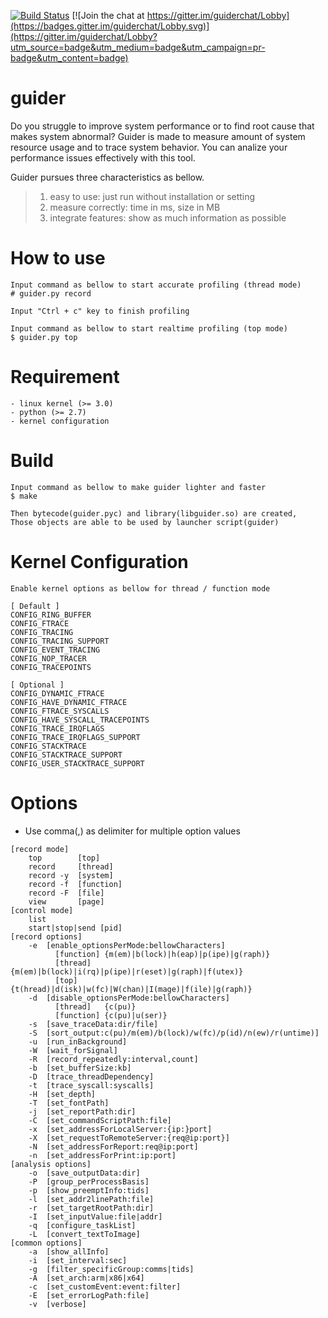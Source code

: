 [![Build Status](https://travis-ci.org/iipeace/guider.svg?branch=master)](https://travis-ci.org/iipeace/guider) 
[![Join the chat at https://gitter.im/guiderchat/Lobby](https://badges.gitter.im/guiderchat/Lobby.svg)](https://gitter.im/guiderchat/Lobby?utm_source=badge&utm_medium=badge&utm_campaign=pr-badge&utm_content=badge)

guider
=======
Do you struggle to improve system performance or to find root cause that makes system abnormal?
Guider is made to measure amount of system resource usage and to trace system behavior.
You can analize your performance issues effectively with this tool.

Guider pursues three characteristics as bellow.
>1. easy to use: just run without installation or setting
>2. measure correctly: time in ms, size in MB
>3. integrate features: show as much information as possible


How to use
=======

```
Input command as bellow to start accurate profiling (thread mode)
# guider.py record 

Input "Ctrl + c" key to finish profiling

Input command as bellow to start realtime profiling (top mode)
$ guider.py top 
```


Requirement
=======

```
- linux kernel (>= 3.0)
- python (>= 2.7)
- kernel configuration
```


Build
=======

```
Input command as bellow to make guider lighter and faster
$ make

Then bytecode(guider.pyc) and library(libguider.so) are created,
Those objects are able to be used by launcher script(guider)
```


Kernel Configuration
=======

```
Enable kernel options as bellow for thread / function mode

[ Default ]
CONFIG_RING_BUFFER
CONFIG_FTRACE
CONFIG_TRACING
CONFIG_TRACING_SUPPORT
CONFIG_EVENT_TRACING
CONFIG_NOP_TRACER
CONFIG_TRACEPOINTS

[ Optional ]
CONFIG_DYNAMIC_FTRACE
CONFIG_HAVE_DYNAMIC_FTRACE
CONFIG_FTRACE_SYSCALLS
CONFIG_HAVE_SYSCALL_TRACEPOINTS
CONFIG_TRACE_IRQFLAGS
CONFIG_TRACE_IRQFLAGS_SUPPORT
CONFIG_STACKTRACE
CONFIG_STACKTRACE_SUPPORT
CONFIG_USER_STACKTRACE_SUPPORT
```


Options
=======

* Use comma(,) as delimiter for multiple option values

```
[record mode]
    top        [top]
    record     [thread]
    record -y  [system]
    record -f  [function]
    record -F  [file]
    view       [page]
[control mode]
    list
    start|stop|send [pid]
[record options]
    -e  [enable_optionsPerMode:bellowCharacters]
          [function] {m(em)|b(lock)|h(eap)|p(ipe)|g(raph)}
          [thread]   {m(em)|b(lock)|i(rq)|p(ipe)|r(eset)|g(raph)|f(utex)}
          [top]      {t(hread)|d(isk)|w(fc)|W(chan)|I(mage)|f(ile)|g(raph)}
    -d  [disable_optionsPerMode:bellowCharacters]
          [thread]   {c(pu)}
          [function] {c(pu)|u(ser)}
    -s  [save_traceData:dir/file]
    -S  [sort_output:c(pu)/m(em)/b(lock)/w(fc)/p(id)/n(ew)/r(untime)]
    -u  [run_inBackground]
    -W  [wait_forSignal]
    -R  [record_repeatedly:interval,count]
    -b  [set_bufferSize:kb]
    -D  [trace_threadDependency]
    -t  [trace_syscall:syscalls]
    -H  [set_depth]
    -T  [set_fontPath]
    -j  [set_reportPath:dir]
    -C  [set_commandScriptPath:file]
    -x  [set_addressForLocalServer:{ip:}port]
    -X  [set_requestToRemoteServer:{req@ip:port}]
    -N  [set_addressForReport:req@ip:port]
    -n  [set_addressForPrint:ip:port]
[analysis options]
    -o  [save_outputData:dir]
    -P  [group_perProcessBasis]
    -p  [show_preemptInfo:tids]
    -l  [set_addr2linePath:file]
    -r  [set_targetRootPath:dir]
    -I  [set_inputValue:file|addr]
    -q  [configure_taskList]
    -L  [convert_textToImage]
[common options]
    -a  [show_allInfo]
    -i  [set_interval:sec]
    -g  [filter_specificGroup:comms|tids]
    -A  [set_arch:arm|x86|x64]
    -c  [set_customEvent:event:filter]
    -E  [set_errorLogPath:file]
    -v  [verbose]
```
